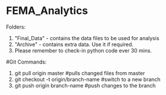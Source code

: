 # FEMA_Analytics

Folders:
1. "Final_Data" - contains the data files to be used for analysis
2. "Archive" - contains extra data. Use it if required.
3. Please remember to check-in python code ever 30 mins.

#Git Commands:
1. git pull origin master                   #pulls changed files from master
2. git checkout -t origin/branch-name       #switch to a new branch
3. git push origin branch-name              #push changes to the branch
